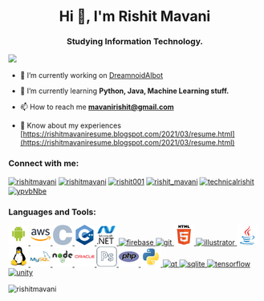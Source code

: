 <h1 align="center">Hi 👋, I'm Rishit Mavani</h1>
<h3 align="center">Studying Information Technology.</h3>

<p align="left"> <a href="https://twitter.com/rishitmavani" target="blank"><img src="https://img.shields.io/twitter/follow/RishitMavani?logo=twitter&style=plastic" /></a>  </p>

- 🔭 I’m currently working on [DreamnoidAIbot](https://github.com/rishitmavani/DreamnoidAIbot)

- 🌱 I’m currently learning **Python, Java, Machine Learning stuff.**

- 📫 How to reach me **mavanirishit@gmail.com**

- 📄 Know about my experiences [https://rishitmavaniresume.blogspot.com/2021/03/resume.html](https://rishitmavaniresume.blogspot.com/2021/03/resume.html)

<h3 align="left">Connect with me:</h3>
<p align="left">
<a href="https://twitter.com/rishitmavani" target="blank"><img align="center" src="https://cdn.jsdelivr.net/npm/simple-icons@3.0.1/icons/twitter.svg" alt="rishitmavani" height="30" width="40" /></a>
<a href="https://linkedin.com/in/rishitmavani" target="blank"><img align="center" src="https://cdn.jsdelivr.net/npm/simple-icons@3.0.1/icons/linkedin.svg" alt="rishitmavani" height="30" width="40" /></a>
<a href="https://fb.com/rishit001" target="blank"><img align="center" src="https://cdn.jsdelivr.net/npm/simple-icons@3.0.1/icons/facebook.svg" alt="rishit001" height="30" width="40" /></a>
<a href="https://instagram.com/rishit_mavani" target="blank"><img align="center" src="https://cdn.jsdelivr.net/npm/simple-icons@3.0.1/icons/instagram.svg" alt="rishit_mavani" height="30" width="40" /></a>
<a href="https://www.youtube.com/c/technicalrishit" target="blank"><img align="center" src="https://cdn.jsdelivr.net/npm/simple-icons@3.0.1/icons/youtube.svg" alt="technicalrishit" height="30" width="40" /></a>
<a href="https://discord.gg/ypvbNbe" target="blank"><img align="center" src="https://cdn.jsdelivr.net/npm/simple-icons@3.0.1/icons/discord.svg" alt="ypvbNbe" height="30" width="40" /></a>
</p>

<h3 align="left">Languages and Tools:</h3>
<p align="left"> <a href="https://developer.android.com" target="_blank"> <img src="https://raw.githubusercontent.com/devicons/devicon/master/icons/android/android-original-wordmark.svg" alt="android" width="40" height="40"/> </a> <a href="https://aws.amazon.com" target="_blank"> <img src="https://raw.githubusercontent.com/devicons/devicon/master/icons/amazonwebservices/amazonwebservices-original-wordmark.svg" alt="aws" width="40" height="40"/> </a> <a href="https://www.cprogramming.com/" target="_blank"> <img src="https://raw.githubusercontent.com/devicons/devicon/master/icons/c/c-original.svg" alt="c" width="40" height="40"/> </a> <a href="https://www.w3schools.com/cpp/" target="_blank"> <img src="https://raw.githubusercontent.com/devicons/devicon/master/icons/cplusplus/cplusplus-original.svg" alt="cplusplus" width="40" height="40"/> </a> <a href="https://dotnet.microsoft.com/" target="_blank"> <img src="https://raw.githubusercontent.com/devicons/devicon/master/icons/dot-net/dot-net-original-wordmark.svg" alt="dotnet" width="40" height="40"/> </a> <a href="https://firebase.google.com/" target="_blank"> <img src="https://www.vectorlogo.zone/logos/firebase/firebase-icon.svg" alt="firebase" width="40" height="40"/> </a> <a href="https://git-scm.com/" target="_blank"> <img src="https://www.vectorlogo.zone/logos/git-scm/git-scm-icon.svg" alt="git" width="40" height="40"/> </a> <a href="https://www.w3.org/html/" target="_blank"> <img src="https://raw.githubusercontent.com/devicons/devicon/master/icons/html5/html5-original-wordmark.svg" alt="html5" width="40" height="40"/> </a> <a href="https://www.adobe.com/in/products/illustrator.html" target="_blank"> <img src="https://www.vectorlogo.zone/logos/adobe_illustrator/adobe_illustrator-icon.svg" alt="illustrator" width="40" height="40"/> </a> <a href="https://www.java.com" target="_blank"> <img src="https://raw.githubusercontent.com/devicons/devicon/master/icons/java/java-original.svg" alt="java" width="40" height="40"/> </a> <a href="https://www.linux.org/" target="_blank"> <img src="https://raw.githubusercontent.com/devicons/devicon/master/icons/linux/linux-original.svg" alt="linux" width="40" height="40"/> </a> <a href="https://www.mysql.com/" target="_blank"> <img src="https://raw.githubusercontent.com/devicons/devicon/master/icons/mysql/mysql-original-wordmark.svg" alt="mysql" width="40" height="40"/> </a> <a href="https://nodejs.org" target="_blank"> <img src="https://raw.githubusercontent.com/devicons/devicon/master/icons/nodejs/nodejs-original-wordmark.svg" alt="nodejs" width="40" height="40"/> </a> <a href="https://www.oracle.com/" target="_blank"> <img src="https://raw.githubusercontent.com/devicons/devicon/master/icons/oracle/oracle-original.svg" alt="oracle" width="40" height="40"/> </a> <a href="https://www.photoshop.com/en" target="_blank"> <img src="https://raw.githubusercontent.com/devicons/devicon/master/icons/photoshop/photoshop-line.svg" alt="photoshop" width="40" height="40"/> </a> <a href="https://www.php.net" target="_blank"> <img src="https://raw.githubusercontent.com/devicons/devicon/master/icons/php/php-original.svg" alt="php" width="40" height="40"/> </a> <a href="https://www.python.org" target="_blank"> <img src="https://raw.githubusercontent.com/devicons/devicon/master/icons/python/python-original.svg" alt="python" width="40" height="40"/> </a> <a href="https://www.qt.io/" target="_blank"> <img src="https://upload.wikimedia.org/wikipedia/commons/0/0b/Qt_logo_2016.svg" alt="qt" width="40" height="40"/> </a> <a href="https://www.sqlite.org/" target="_blank"> <img src="https://www.vectorlogo.zone/logos/sqlite/sqlite-icon.svg" alt="sqlite" width="40" height="40"/> </a> <a href="https://www.tensorflow.org" target="_blank"> <img src="https://www.vectorlogo.zone/logos/tensorflow/tensorflow-icon.svg" alt="tensorflow" width="40" height="40"/> </a> <a href="https://unity.com/" target="_blank"> <img src="https://www.vectorlogo.zone/logos/unity3d/unity3d-icon.svg" alt="unity" width="40" height="40"/> </a> </p>

<p><img align="center" src="https://github-readme-stats.vercel.app/api/top-langs?username=rishitmavani&show_icons=true&locale=en&layout=compact" alt="rishitmavani" /></p>


